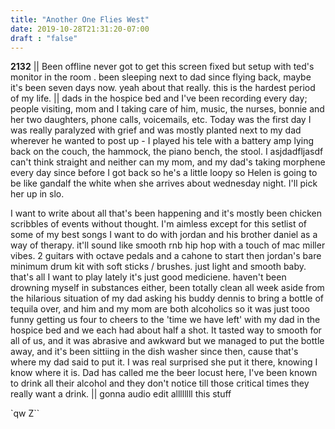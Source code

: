 ```yaml
---
title: "Another One Flies West"
date: 2019-10-28T21:31:20-07:00
draft : "false"
---
```


**2132**
||
Been offline never got to get this screen fixed but setup with ted's monitor in the room . been sleeping next to dad since flying back, maybe it's been seven days now. yeah about that really. this is the hardest period of my life. || dads in the hospice bed and I've been recording every day; people visiting, mom and I taking care of him, music, the nurses, bonnie and her two daughters, phone calls, voicemails, etc. Today was the first day I was really paralyzed with grief and was mostly planted next to my dad wherever he wanted to post up - I played his tele with a battery amp lying back on the couch, the hammock, the piano bench, the stool. I asjdadfljasdf can't think straight and neither can my mom, and my dad's taking morphene every day since before I got back so he's a little loopy so Helen is going to be like gandalf the white when she arrives about wednesday night. I'll pick her up in slo.


I want to write about all that's been happening and it's mostly been chicken scribbles of events without thought. I'm aimless except for this setlist of some of my best songs I want to do with jordan and his brother daniel as a way of therapy. it'll sound like smooth rnb hip hop with a touch of mac miller vibes. 2 guitars with octave pedals and a cahone to start then jordan's bare minimum drum kit with soft sticks / brushes. just light and smooth baby. that's all I want to play lately it's just good mediciene. haven't been drowning myself in substances either, been totally clean all week aside from the hilarious situation of my dad asking his buddy dennis to bring a bottle of tequila over, and him and my mom are both alcoholics so it was just tooo funny getting us four to cheers to the 'time we have left' with my dad in the hospice bed and we each had about half a shot. It tasted way to smooth for all of us,  and it was abrasive and awkward but we managed to put the bottle away, and it's been sittiing in the dish washer since then, cause that's where my dad said to put it. I was real surprised she put it there, knowing I know where it is. Dad has called me the beer locust here, I've been known to drink all their alcohol and they don't notice till those critical times they really want a drink. || gonna audio edit allllllll this stuff




`qw Z``

```
